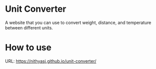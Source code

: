 # Unit Converter

A website that you can use to convert weight, distance, and temperature between different units.

# How to use
URL: https://nithyasj.github.io/unit-converter/
